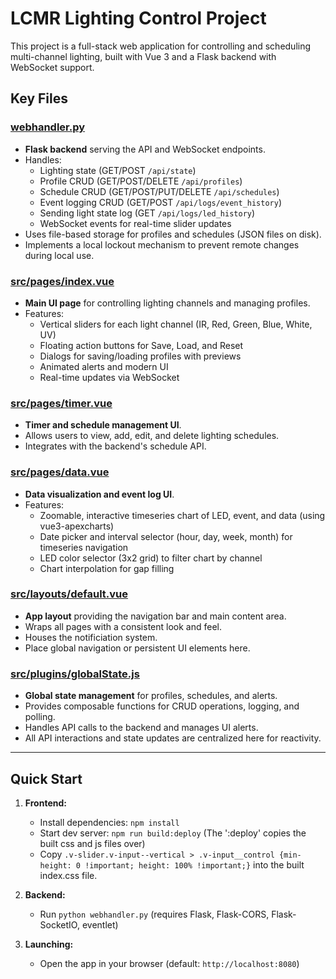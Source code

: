 # LCMR Lighting Control Project

This project is a full-stack web application for controlling and scheduling multi-channel lighting, built with Vue 3 and a Flask backend with WebSocket support.

## Key Files

### [webhandler.py](webhandler.py)
- **Flask backend** serving the API and WebSocket endpoints.
- Handles:
  - Lighting state (GET/POST `/api/state`)
  - Profile CRUD (GET/POST/DELETE `/api/profiles`)
  - Schedule CRUD (GET/POST/PUT/DELETE `/api/schedules`)
  - Event logging CRUD (GET/POST `/api/logs/event_history`)
  - Sending light state log (GET `/api/logs/led_history`)
  - WebSocket events for real-time slider updates
- Uses file-based storage for profiles and schedules (JSON files on disk).
- Implements a local lockout mechanism to prevent remote changes during local use.

### [src/pages/index.vue](src/pages/index.vue)
- **Main UI page** for controlling lighting channels and managing profiles.
- Features:
  - Vertical sliders for each light channel (IR, Red, Green, Blue, White, UV)
  - Floating action buttons for Save, Load, and Reset
  - Dialogs for saving/loading profiles with previews
  - Animated alerts and modern UI
  - Real-time updates via WebSocket

### [src/pages/timer.vue](src/pages/timer.vue)
- **Timer and schedule management UI**.
- Allows users to view, add, edit, and delete lighting schedules.
- Integrates with the backend's schedule API.

### [src/pages/data.vue](src/pages/data.vue)
- **Data visualization and event log UI**.
- Features:
  - Zoomable, interactive timeseries chart of LED, event, and data (using vue3-apexcharts)
  - Date picker and interval selector (hour, day, week, month) for timeseries navigation
  - LED color selector (3x2 grid) to filter chart by channel
  - Chart interpolation for gap filling

### [src/layouts/default.vue](src/layouts/default.vue)
- **App layout** providing the navigation bar and main content area.
- Wraps all pages with a consistent look and feel.
- Houses the notificiation system.
- Place global navigation or persistent UI elements here.

### [src/plugins/globalState.js](src/plugins/globalState.js)
- **Global state management** for profiles, schedules, and alerts.
- Provides composable functions for CRUD operations, logging, and polling.
- Handles API calls to the backend and manages UI alerts.
- All API interactions and state updates are centralized here for reactivity.

---

## Quick Start

1. **Frontend:**
   - Install dependencies: `npm install`
   - Start dev server: `npm run build:deploy` (The ':deploy' copies the built css and js files over)
   - Copy `.v-slider.v-input--vertical > .v-input__control {min-height: 0 !important; height: 100% !important;}` into the built index.css file.

2. **Backend:**
   - Run `python webhandler.py` (requires Flask, Flask-CORS, Flask-SocketIO, eventlet)

3. **Launching:**
    - Open the app in your browser (default: `http://localhost:8080`)
